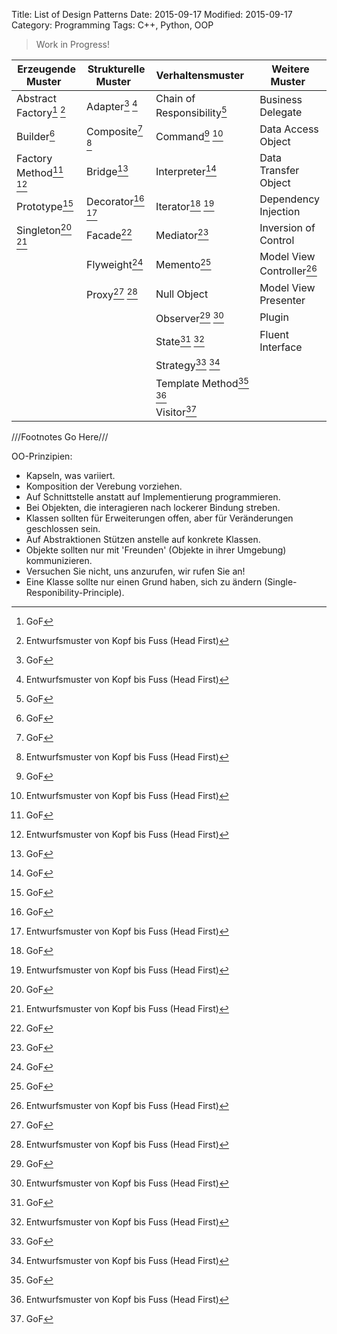 Title: List of Design Patterns
Date: 2015-09-17
Modified: 2015-09-17
Category: Programming
Tags: C++, Python, OOP

> Work in Progress!


| Erzeugende Muster                  | Strukturelle Muster   | Verhaltensmuster             | Weitere Muster             |
|------------------------------------|-----------------------|------------------------------|----------------------------|
| Abstract Factory[^1] [^2]          | Adapter[^1] [^2]      | Chain of Responsibility[^1]  | Business Delegate          |
| Builder[^1]                        | Composite[^1] [^2]    | Command[^1] [^2]             | Data Access Object         |
| Factory Method[^1] [^2]            | Bridge[^1]            | Interpreter[^1]              | Data Transfer Object       |
| Prototype[^1]                      | Decorator[^1] [^2]    | Iterator[^1] [^2]            | Dependency Injection       |
| Singleton[^1] [^2]                 | Facade[^1]            | Mediator[^1]                 | Inversion of Control       |
|                                    | Flyweight[^1]         | Memento[^1]                  | Model View Controller[^2]  |
|                                    | Proxy[^1] [^2]        | Null Object                  | Model View Presenter       |
|                                    |                       | Observer[^1] [^2]            | Plugin                     |
|                                    |                       | State[^1] [^2]               | Fluent Interface           |
|                                    |                       | Strategy[^1] [^2]            |                            |
|                                    |                       | Template Method[^1] [^2]     |                            |
|                                    |                       | Visitor[^1]                  |                            |


[^1]: GoF
[^2]: Entwurfsmuster von Kopf bis Fuss (Head First)

///Footnotes Go Here///


OO-Prinzipien:

- Kapseln, was variiert.
- Komposition der Verebung vorziehen.
- Auf Schnittstelle anstatt auf Implementierung programmieren.
- Bei Objekten, die interagieren nach lockerer Bindung streben.
- Klassen sollten für Erweiterungen offen, aber für Veränderungen geschlossen sein.
- Auf Abstraktionen Stützen anstelle auf konkrete Klassen.
- Objekte sollten nur mit 'Freunden' (Objekte in ihrer Umgebung) kommunizieren.
- Versuchen Sie nicht, uns anzurufen, wir rufen Sie an!
- Eine Klasse sollte nur einen Grund haben, sich zu ändern (Single-Responibility-Principle).
